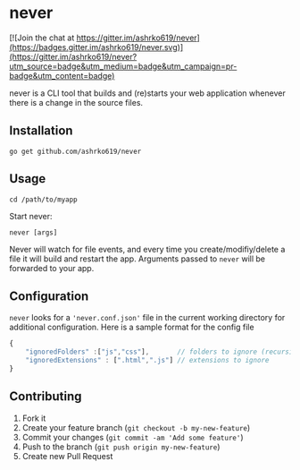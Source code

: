 # never

[![Join the chat at https://gitter.im/ashrko619/never](https://badges.gitter.im/ashrko619/never.svg)](https://gitter.im/ashrko619/never?utm_source=badge&utm_medium=badge&utm_campaign=pr-badge&utm_content=badge)


never is a CLI tool that builds and (re)starts your web application whenever there is a change in the source files.


## Installation

    go get github.com/ashrko619/never

## Usage

    cd /path/to/myapp

Start never:

    never [args]

Never will watch for file events, and every time you create/modifiy/delete a file it will build and restart the app. Arguments passed to `never` will be forwarded to your app.


## Configuration

`never` looks for a `'never.conf.json'` file in the current working directory for additional configuration. Here is a sample format for the config file

```javascript
{
	"ignoredFolders" :["js","css"],       // folders to ignore (recursively)
	"ignoredExtensions" : [".html",".js"] // extensions to ignore
}
```

## Contributing

1. Fork it
2. Create your feature branch (`git checkout -b my-new-feature`)
3. Commit your changes (`git commit -am 'Add some feature'`)
4. Push to the branch (`git push origin my-new-feature`)
5. Create new Pull Request


